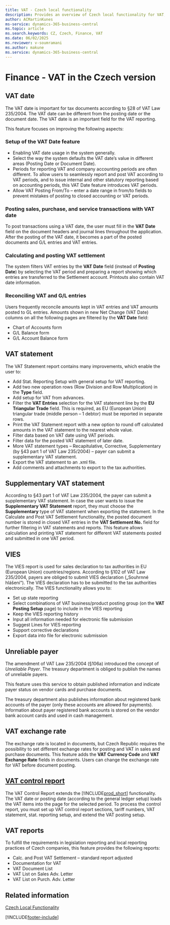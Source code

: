 ```yaml
---
title: VAT - Czech local functionality
description: Provides an overview of Czech local functionality for VAT, focusing on VAT dates, reporting, and related compliance features.
author: ACMartinKunes
ms-service: dynamics-365-business-central
ms.topic: article
ms.search.keywords: CZ, Czech, Finance, VAT
ms.date: 06/02/2025
ms.reviewer: v-soumramani
ms.author: makune
ms.service: dynamics-365-business-central
---
```


# Finance - VAT in the Czech version

## VAT date

The VAT date is important for tax documents according to §28 of VAT Law 235/2004. The VAT date can be different from the posting date or the document date. The VAT date is an important field for the VAT reporting.  

This feature focuses on improving the following aspects:

### Setup of the VAT Date feature

- Enabling VAT date usage in the system generally.
- Select the way the system defaults the VAT date’s value in different areas (Posting Date or Document Date).
- Periods for reporting VAT and company accounting periods are often different. To allow users to seamlessly report and post VAT according to VAT periods, and to issue internal and other statutory reporting based on accounting periods, this VAT Date feature introduces VAT periods.
- Allow VAT Posting From/To – enter a date range in from/to fields to prevent mistakes of posting to closed accounting or VAT periods.

### Posting sales, purchase, and service transactions with VAT date

To post transactions using a VAT date, the user must fill in the **VAT Date** field on the document headers and journal lines throughout the application.
After the posting of the VAT date, it becomes a part of the posted documents and G/L entries and VAT entries.

### Calculating and posting VAT settlement

The system filters VAT entries by the **VAT Date** field (instead of **Posting Date**) by selecting the VAT period and preparing a report showing which entries are transferred to the Settlement account. Printouts also contain VAT date information.

### Reconciling VAT and G/L entries

Users frequently reconcile amounts kept in VAT entries and VAT amounts posted to GL entries.
Amounts shown in new Net Change (VAT Date) columns on all the following pages are filtered by the **VAT Date** field:

- Chart of Accounts form
- G/L Balance form
- G/L Account Balance form

## VAT statement

The VAT Statement report contains many improvements, which enable the user to:

- Add Stat. Reporting Setup with general setup for VAT reporting.
- Add two new operation rows (Row Division and Row Multiplication) in the **Type** field.
- Add setup for VAT from advances.
- Filter the **VAT Entries** selection for the VAT statement line by the **EU Triangular Trade** field. This is required, as EU (European Union) triangular trade (middle person – 1 debtor) must be reported in separate rows.
- Print the VAT Statement report with a new option to round off calculated amounts in the VAT statement to the nearest whole value.
- Filter data based on VAT date using VAT periods.
- Filter data for the posted VAT statement of later date.
- More VAT statement types – Recapitulative, Corrective, Supplementary (by §43 part 1 of VAT Law 235/2004) – payer can submit a supplementary VAT statement.
- Export the VAT statement to an .xml file.
- Add comments and attachments to export to the tax authorities.

## Supplementary VAT statement

According to §43 part 1 of VAT Law 235/2004, the payer can submit a supplementary VAT statement. In case the user wants to issue the **Supplementary VAT Statement** report, they must choose the **Supplementary** type of VAT statement when exporting the statement.
In the Calculate and Post VAT Settlement functionality, the posted document number is stored in closed VAT entries in the **VAT Settlement No.** field for further filtering in VAT statements and reports. This feature allows calculation and printing VAT statement for different VAT statements posted and submitted in one VAT period.

## VIES

The VIES report is used for sales declaration to tax authorities in EU (European Union) countries/regions. According to §102 of VAT Law 235/2004, payers are obliged to submit VIES declaration („Souhrnné hlášení“). The VIES declaration has to be submitted to the tax authorities electronically.
The VIES functionality allows you to:

- Set up state reporting
- Select combinations of VAT business/product posting group (on the **VAT Posting Setup** page) to include in the VIES reporting
- Keep the VIES reporting history
- Input all information needed for electronic file submission
- Suggest Lines for VIES reporting
- Support corrective declarations
- Export data into file for electronic submission

## Unreliable payer

The amendment of VAT Law 235/2004 (§106a) introduced the concept of *Unreliable Payer*. The treasury department is obliged to publish the names of unreliable payers.

This feature uses this service to obtain published information and indicate payer status on vendor cards and purchase documents.

The treasury department also publishes information about registered bank accounts of the payer (only these accounts are allowed for payments). Information about payer registered bank accounts is stored on the vendor bank account cards and used in cash management.

## VAT exchange rate

The exchange rate is located in documents, but Czech Republic requires the possibility to set different exchange rates for posting and VAT in sales and purchase documents. This feature adds the **VAT Currency Code** and **VAT Exchange Rate** fields in documents. Users can change the exchange rate for VAT before document posting.

## [VAT control report](vat-control-report.md)

The VAT Control Report extends the [!INCLUDE[prod_short](../../includes/prod_short.md)] functionality. The VAT date or posting date (according to the general ledger setup) loads the VAT items into the page for the selected period. To process the control report, you must set up VAT control report sections, tariff numbers, VAT statement, stat. reporting setup, and extend the VAT posting setup.  

## VAT reports

To fulfill the requirements in legislation reporting and local reporting practices of Czech companies, this feature provides the following reports:

- Calc. and Post VAT Settlement – standard report adjusted
- Documentation for VAT
- VAT Document List
- VAT List on Sales Adv. Letter
- VAT List on Purch. Adv. Letter

## Related information

[Czech Local Functionality](czech-local-functionality.md)

[!INCLUDE[footer-include](../../includes/footer-banner.md)]
